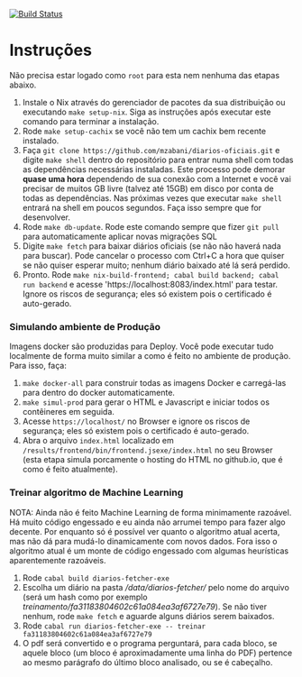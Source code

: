 [![Build Status](https://travis-ci.com/mzabani/diarios-oficiais.svg?branch=master)](https://travis-ci.com/mzabani/diarios-oficiais)

# Instruções

Não precisa estar logado como `root` para esta nem nenhuma das etapas abaixo.

1. Instale o Nix através do gerenciador de pacotes da sua distribuição ou executando `make setup-nix`. Siga as instruções após executar este comando para terminar a instalação. 
2. Rode `make setup-cachix` se você não tem um cachix bem recente instalado.  
3. Faça `git clone https://github.com/mzabani/diarios-oficiais.git` e digite `make shell` dentro do repositório para entrar numa shell com todas as dependências necessárias instaladas. Este processo pode demorar **quase uma hora** dependendo de sua conexão com a Internet e você vai precisar de muitos GB livre (talvez até 15GB) em disco por conta de todas as dependências. Nas próximas vezes que executar `make shell` entrará na shell em poucos segundos. Faça isso sempre que for desenvolver.
4. Rode `make db-update`. Rode este comando sempre que fizer `git pull` para automaticamente aplicar novas migrações SQL
5. Digite `make fetch` para baixar diários oficiais (se não não haverá nada para buscar). Pode cancelar o processo com Ctrl+C a hora que quiser se não quiser esperar muito; nenhum diário baixado até lá será perdido.
6. Pronto. Rode `make nix-build-frontend; cabal build backend; cabal run backend` e acesse 'https://localhost:8083/index.html' para testar. Ignore os riscos de segurança; eles só existem pois o certificado é auto-gerado.

### Simulando ambiente de Produção

Imagens docker são produzidas para Deploy. Você pode executar tudo localmente de forma muito similar a como é feito no ambiente
de produção. Para isso, faça:

1. `make docker-all` para construir todas as imagens Docker e carregá-las para dentro do docker automaticamente.
2. `make simul-prod` para gerar o HTML e Javascript e iniciar todos os contêineres em seguida.
3. Acesse `https://localhost/` no Browser e ignore os riscos de segurança; eles só existem pois o certificado é auto-gerado.
4. Abra o arquivo `index.html` localizado em `/results/frontend/bin/frontend.jsexe/index.html` no seu Browser (esta etapa simula porcamente o hosting do HTML no github.io, que é como é feito atualmente).

### Treinar algoritmo de Machine Learning

NOTA: Ainda não é feito Machine Learning de forma minimamente razoável. Há muito código engessado e eu ainda não arrumei tempo
para fazer algo decente. Por enquanto só é possível ver quanto o algoritmo atual acerta, mas não dá para mudá-lo dinamicamente
com novos dados. Fora isso o algoritmo atual é um monte de código engessado com algumas heurísticas aparentemente razoáveis.

1. Rode `cabal build diarios-fetcher-exe`
2. Escolha um diário na pasta */data/diarios-fetcher/* pelo nome do arquivo (será um hash como por exemplo *treinamento/fa31183804602c61a084ea3af6727e79*). Se não tiver nenhum, rode `make fetch` e aguarde alguns diários serem baixados.
3. Rode `cabal run diarios-fetcher-exe -- treinar fa31183804602c61a084ea3af6727e79`
4. O pdf será convertido e o programa perguntará, para cada bloco, se aquele bloco (um bloco é aproximadamente uma linha do PDF) pertence ao mesmo parágrafo do último bloco analisado, ou se é cabeçalho.  
